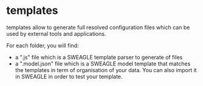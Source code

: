 # templates
templates allow to generate full resolved configuration files which can be used by external tools and applications.

For each folder, you will find:
- a "<type>.js" file which is a SWEAGLE template parser to generate <type> of files
- a "<type>.model.json" file which is a SWEAGLE model template that matches the templates in term of organisation of your data. You can also import it in SWEAGLE in order to test your template.
